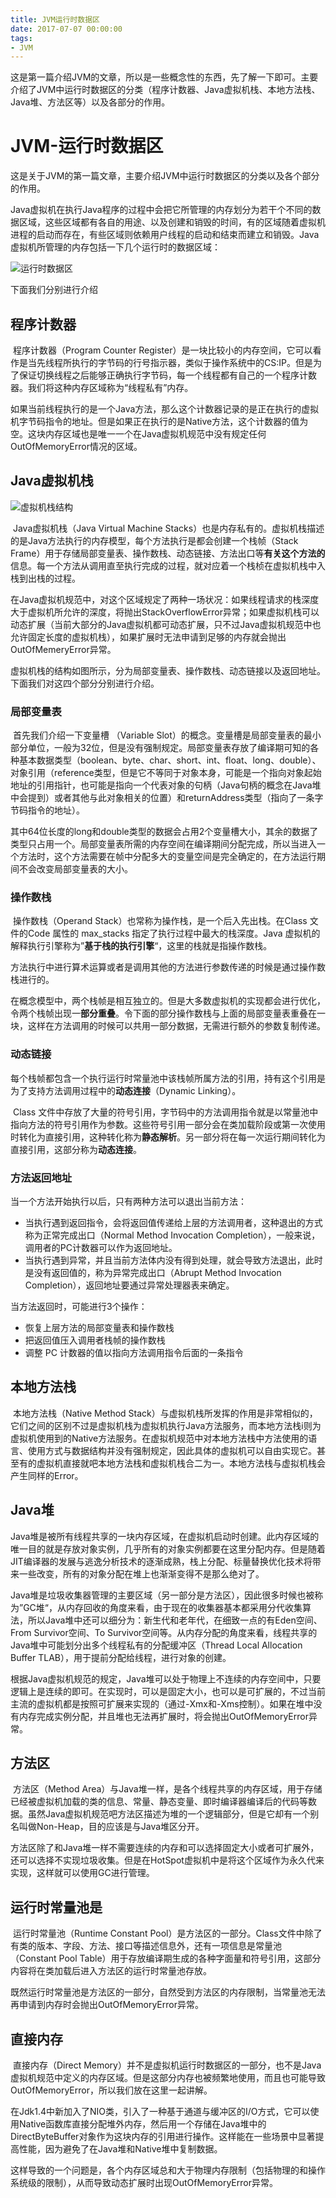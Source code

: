```yaml
---
title: JVM运行时数据区
date: 2017-07-07 00:00:00
tags:
- JVM
---
```


这是第一篇介绍JVM的文章，所以是一些概念性的东西，先了解一下即可。主要介绍了JVM中运行时数据区的分类（程序计数器、Java虚拟机栈、本地方法栈、Java堆、方法区等）以及各部分的作用。
<!--more-->


# JVM-运行时数据区

​    这是关于JVM的第一篇文章，主要介绍JVM中运行时数据区的分类以及各个部分的作用。

​    Java虚拟机在执行Java程序的过程中会把它所管理的内存划分为若干个不同的数据区域，这些区域都有各自的用途、以及创建和销毁的时间，有的区域随着虚拟机进程的启动而存在，有些区域则依赖用户线程的启动和结束而建立和销毁。Java虚拟机所管理的内存包括一下几个运行时的数据区域：

![运行时数据区](20180224095734717.png)

 下面我们分别进行介绍

## 程序计数器

​    程序计数器（Program Counter Register）是一块比较小的内存空间，它可以看作是当先线程所执行的字节码的行号指示器，类似于操作系统中的CS:IP。但是为了保证切换线程之后能够正确执行字节码，每一个线程都有自己的一个程序计数器。我们将这种内存区域称为“线程私有”内存。

​    如果当前线程执行的是一个Java方法，那么这个计数器记录的是正在执行的虚拟机字节码指令的地址。但是如果正在执行的是Native方法，这个计数器的值为空。这块内存区域也是唯一一个在Java虚拟机规范中没有规定任何OutOfMemoryError情况的区域。

## Java虚拟机栈

![虚拟机栈结构](20180223223921237.png)

​    Java虚拟机栈（Java Virtual Machine Stacks）也是内存私有的。虚拟机栈描述的是Java方法执行的内存模型，每个方法执行是都会创建一个栈帧（Stack Frame）用于存储局部变量表、操作数栈、动态链接、方法出口等**有关这个方法的**信息。每一个方法从调用直至执行完成的过程，就对应着一个栈桢在虚拟机栈中入栈到出栈的过程。

​    在Java虚拟机规范中，对这个区域规定了两种一场状况：如果线程请求的栈深度大于虚拟机所允许的深度，将抛出StackOverflowError异常；如果虚拟机栈可以动态扩展（当前大部分的Java虚拟机都可动态扩展，只不过Java虚拟机规范中也允许固定长度的虚拟机栈），如果扩展时无法申请到足够的内存就会抛出OutOfMemeryError异常。

​    虚拟机栈的结构如图所示，分为局部变量表、操作数栈、动态链接以及返回地址。下面我们对这四个部分分别进行介绍。

### 局部变量表

​    首先我们介绍一下变量槽 （Variable Slot）的概念。变量槽是局部变量表的最小部分单位，一般为32位，但是没有强制规定。局部变量表存放了编译期可知的各种基本数据类型（boolean、byte、char、short、int、float、long、double）、对象引用（reference类型，但是它不等同于对象本身，可能是一个指向对象起始地址的引用指针，也可能是指向一个代表对象的句柄（Java句柄的概念在Java堆中会提到）或者其他与此对象相关的位置）和returnAddress类型（指向了一条字节码指令的地址）。

​    其中64位长度的long和double类型的数据会占用2个变量槽大小，其余的数据了类型只占用一个。局部变量表所需的内存空间在编译期间分配完成，所以当进入一个方法时，这个方法需要在帧中分配多大的变量空间是完全确定的，在方法运行期间不会改变局部变量表的大小。

### 操作数栈

​    操作数栈（Operand Stack）也常称为操作栈，是一个后入先出栈。在Class 文件的Code 属性的 max_stacks 指定了执行过程中最大的栈深度。Java 虚拟机的解释执行引擎称为”**基于栈的执行引擎**“，这里的栈就是指操作数栈。

​    方法执行中进行算术运算或者是调用其他的方法进行参数传递的时候是通过操作数栈进行的。

​    在概念模型中，两个栈帧是相互独立的。但是大多数虚拟机的实现都会进行优化，令两个栈帧出现一**部分重叠**。令下面的部分操作数栈与上面的局部变量表重叠在一块，这样在方法调用的时候可以共用一部分数据，无需进行额外的参数复制传递。

### 动态链接

​    每个栈帧都包含一个执行运行时常量池中该栈帧所属方法的引用，持有这个引用是为了支持方法调用过程中的**动态连接**（Dynamic Linking）。

​    Class 文件中存放了大量的符号引用，字节码中的方法调用指令就是以常量池中指向方法的符号引用作为参数。这些符号引用一部分会在类加载阶段或第一次使用时转化为直接引用，这种转化称为**静态解析**。另一部分将在每一次运行期间转化为直接引用，这部分称为**动态连接**。

### 方法返回地址

当一个方法开始执行以后，只有两种方法可以退出当前方法：

- 当执行遇到返回指令，会将返回值传递给上层的方法调用者，这种退出的方式称为正常完成出口（Normal Method Invocation Completion），一般来说，调用者的PC计数器可以作为返回地址。
- 当执行遇到异常，并且当前方法体内没有得到处理，就会导致方法退出，此时是没有返回值的，称为异常完成出口（Abrupt Method Invocation Completion），返回地址要通过异常处理器表来确定。

当方法返回时，可能进行3个操作：

- 恢复上层方法的局部变量表和操作数栈
- 把返回值压入调用者栈帧的操作数栈
- 调整 PC 计数器的值以指向方法调用指令后面的一条指令

## 本地方法栈

​    本地方法栈（Native Method Stack）与虚拟机栈所发挥的作用是非常相似的，它们之间的区别不过是虚拟机栈为虚拟机执行Java方法服务，而本地方法栈i则为虚拟机使用到的Native方法服务。在虚拟机规范中对本地方法栈中方法使用的语言、使用方式与数据结构并没有强制规定，因此具体的虚拟机可以自由实现它。甚至有的虚拟机直接就吧本地方法栈和虚拟机栈合二为一。本地方法栈与虚拟机栈会产生同样的Error。

## Java堆

​    Java堆是被所有线程共享的一块内存区域，在虚拟机启动时创建。此内存区域的唯一目的就是存放对象实例，几乎所有的对象实例都要在这里分配内存。但是随着JIT编译器的发展与逃逸分析技术的逐渐成熟，栈上分配、标量替换优化技术将带来一些改变，所有的对象分配在堆上也渐渐变得不是那么绝对了。

​    Java堆是垃圾收集器管理的主要区域（另一部分是方法区），因此很多时候也被称为”GC堆“，从内存回收的角度来看，由于现在的收集器基本都采用分代收集算法，所以Java堆中还可以细分为：新生代和老年代，在细致一点的有Eden空间、From Survivor空间、To Survivor空间等。从内存分配的角度来看，线程共享的Java堆中可能划分出多个线程私有的分配缓冲区（Thread Local Allocation Buffer TLAB），用于提前分配给线程，进行对象的创建。

​    根据Java虚拟机规范的规定，Java堆可以处于物理上不连续的内存空间中，只要逻辑上是连续的即可。在实现时，可以是固定大小，也可以是可扩展的，不过当前主流的虚拟机都是按照可扩展来实现的（通过-Xmx和-Xms控制）。如果在堆中没有内存完成实例分配，并且堆也无法再扩展时，将会抛出OutOfMemoryError异常。

## 方法区

​    方法区（Method Area）与Java堆一样，是各个线程共享的内存区域，用于存储已经被虚拟机加载的类的信息、常量、静态变量、即时编译器编译后的代码等数据。虽然Java虚拟机规范吧方法区描述为堆的一个逻辑部分，但是它却有一个别名叫做Non-Heap，目的应该是与Java堆区分开。

​    方法区除了和Java堆一样不需要连续的内存和可以选择固定大小或者可扩展外，还可以选择不实现垃圾收集。但是在HotSpot虚拟机中是将这个区域作为永久代来实现，这样就可以使用GC进行管理。

## 运行时常量池是

​    运行时常量池（Runtime Constant Pool）是方法区的一部分。Class文件中除了有类的版本、字段、方法、接口等描述信息外，还有一项信息是常量池（Constant Pool Table）用于存放编译期生成的各种字面量和符号引用，这部分内容将在类加载后进入方法区的运行时常量池存放。

​    既然运行时常量池是方法区的一部分，自然受到方法区的内存限制，当常量池无法再申请到内存时会抛出OutOfMemoryError异常。

## 直接内存

​    直接内存（Direct Memory）并不是虚拟机运行时数据区的一部分，也不是Java虚拟机规范中定义的内存区域。但是这部分内存也被频繁地使用，而且也可能导致OutOfMemoryError，所以我们放在这里一起讲解。

​    在Jdk1.4中新加入了NIO类，引入了一种基于通道与缓冲区的I/O方式，它可以使用Native函数库直接分配堆外内存，然后用一个存储在Java堆中的DirectByteBuffer对象作为这块内存的引用进行操作。这样能在一些场景中显著提高性能，因为避免了在Java堆和Native堆中复制数据。

​    这样导致的一个问题是，各个内存区域总和大于物理内存限制（包括物理的和操作系统级的限制），从而导致动态扩展时出现OutOfMemoryError异常。 

